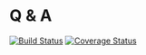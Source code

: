 # Q & A

[![Build Status](https://travis-ci.com/youngdak/Q-A.svg?branch=main)](https://travis-ci.com/youngdak/Q-A)
[![Coverage Status](https://coveralls.io/repos/github/youngdak/Q-A/badge.svg)](https://coveralls.io/github/youngdak/Q-A)